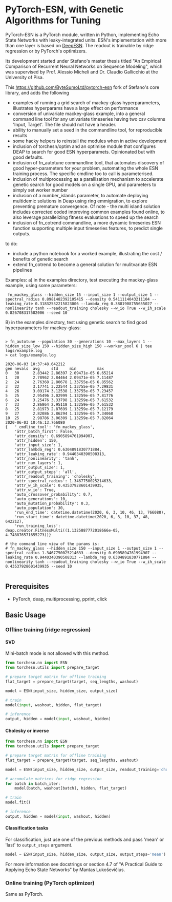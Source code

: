 # PyTorch-ESN, with Genetic Algorithms for Tuning

PyTorch-ESN is a PyTorch module, written in Python, implementing Echo State Networks with leaky-integrated units. ESN's implementation with more than one layer is based on [DeepESN](https://arxiv.org/abs/1712.04323). The readout is trainable by ridge regression or by PyTorch's optimizers.

Its development started under Stefano's master thesis titled "An Empirical Comparison of Recurrent Neural Networks on Sequence Modeling", which was supervised by Prof. Alessio Micheli and Dr. Claudio Gallicchio at the University of Pisa.

This https://github.com/ByteSumoLtd/pytorch-esn fork of Stefano's core library, and adds the following

- examples of running a grid search of mackey-glass hyperparameters, illustrates hyperparams have a large effect on performance
- conversion of univariate mackey-glass example, into a general command line tool for any univariate timeseries having two csv columns 'Input, Target'. The file should not have a header.
- ability to manually set a seed in the commandline tool, for reproducible results
- some hacky helpers to reinstall the modules when in active development
- inclusion of torchesn/optim and an optimise module that configures DEAP to search for good ESN hyperparamets. Opinionated but with good defaults.
- inclusion of fn_autotune commandline tool, that automates discovery of good hyper-parameters for your problem, automating the whole ESN training process. The specific cmdline too to call is parameterised.
- inclusion of multiprocessing as a parallisation mechanism to accelerate genetic search for good models on a single GPU, and parameters to simply set worker number
- inclusion of a number_islands parameter, to automate deploying multidemic solutions in Deap using ring emmigration, to explore preventing premature convergence. Of note - the multi island solution includes corrected coded improving common examples found online, to also leverage parallelizing fitness evaluations to speed up the search 
- inclusion of fn_cotrend commandline, a more dynamic timeseries ESN function supporting multiple input timeseries features, to predict single outputs. 


to do:
- include a python notebook for a worked example, illustrating the cost / benefits of genetic search
- extend fn_cotrend to become a general solution for mulitvariate ESN pipelines 

Examples:
a) in the examples directory, test executing the mackey-glass example, using some parameters: 

<pre><code> fn_mackey_glass --hidden_size 15 --input_size 1 --output_size 1 --spectral_radius 0.8981482392105415 --density 0.5411114043211104 --leaking_rate 0.31832532215823006 --lambda_reg 0.3881908755655027 --nonlinearity tanh --readout_training cholesky --w_io True --w_ih_scale 0.826708317582006 --seed 10
</code></pre>

B) in the examples directory, test using genetic search to find good hyperparameters for mackey-glass:

<pre><code>
> fn_autotune --population 30 --generations 10 --max_layers 1 --hidden_size_low 150 --hidden_size_high 150 --worker_pool 6 | tee logs/example.log 
> cat logs/example.log

2020-06-03 10:37:48.642212
gen	nevals	avg    	std    	min        	max    
0  	30    	2.83442	2.86397	2.09471e-05	6.65214
1  	20    	2.78962	2.84464	2.09471e-05	7.11487
2  	24    	2.76368	2.80678	1.33755e-05	6.85562
3  	22    	3.17741	3.22544	1.33755e-05	7.29831
4  	26    	3.09174	3.12538	1.33755e-05	7.23457
5  	25    	2.95496	3.02999	1.13259e-05	7.81776
6  	24    	3.25476	3.33798	1.13259e-05	7.61532
7  	23    	2.86864	2.95118	1.13259e-05	7.61532
8  	25    	2.81973	2.87699	1.13259e-05	7.12179
9  	27    	2.82086	2.86294	1.13259e-05	7.34068
10 	25    	2.98786	3.06309	1.13259e-05	7.82064
2020-06-03 10:46:13.766080
{   '_cmdline_tool': 'fn_mackey_glass',
    'attr_batch_first': False,
    'attr_density': 0.6905894761994907,
    'attr_hidden': 150,
    'attr_input_size': 1,
    'attr_lambda_reg': 0.6304891830771884,
    'attr_leaking_rate': 0.9440340390508313,
    'attr_nonlinearity': 'tanh',
    'attr_num_layers': 1,
    'attr_output_size': 1,
    'attr_output_steps': 'all',
    'attr_readout_training': 'cholesky',
    'attr_spectral_radius': 1.3467750025214633,
    'attr_w_ih_scale': 0.43537928601439935,
    'attr_w_io': True,
    'auto_crossover_probability': 0.7,
    'auto_generations': 10,
    'auto_mutation_probability': 0.3,
    'auto_population': 30,
    'run_end_time': datetime.datetime(2020, 6, 3, 10, 46, 13, 766080),
    'run_start_time': datetime.datetime(2020, 6, 3, 10, 37, 48, 642212),
    'run_training_loss': deap.creator.FitnessMulti((1.1325887772018666e-05, 4.748876571655273))}

# the command line view of the params is:
# fn_mackey_glass --hidden_size 150 --input_size 1 --output_size 1 --spectral_radius 1.3467750025214633 --density 0.6905894761994907 --leaking_rate 0.9440340390508313 --lambda_reg 0.6304891830771884 --nonlinearity tanh --readout_training cholesky --w_io True --w_ih_scale 0.43537928601439935 --seed 10

</code></pre>





## Prerequisites

* PyTorch, deap, multiprocessing, pprint, click 

## Basic Usage

### Offline training (ridge regression)

#### SVD
Mini-batch mode is not allowed with this method.

```python
from torchesn.nn import ESN
from torchesn.utils import prepare_target

# prepare target matrix for offline training
flat_target = prepare_target(target, seq_lengths, washout)

model = ESN(input_size, hidden_size, output_size)

# train
model(input, washout, hidden, flat_target)

# inference
output, hidden = model(input, washout, hidden)
```

#### Cholesky or inverse
```python
from torchesn.nn import ESN
from torchesn.utils import prepare_target

# prepare target matrix for offline training
flat_target = prepare_target(target, seq_lengths, washout)

model = ESN(input_size, hidden_size, output_size, readout_training='cholesky')

# accumulate matrices for ridge regression
for batch in batch_iter:
    model(batch, washout[batch], hidden, flat_target)

# train
model.fit()

# inference
output, hidden = model(input, washout, hidden)
```

#### Classification tasks
For classification, just use one of the previous methods and pass 'mean' or
'last' to ```output_steps``` argument.

```python
model = ESN(input_size, hidden_size, output_size, output_steps='mean')
```

For more information see docstrings or section 4.7 of "A Practical Guide to Applying
Echo State Networks" by Mantas Lukoševičius.

### Online training (PyTorch optimizer)

Same as PyTorch.
